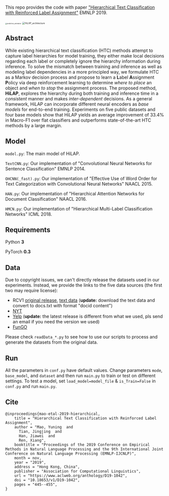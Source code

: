 This repo provides the code with paper ["Hierarchical Text Classification with Reinforced Label Assignment"](https://arxiv.org/abs/1908.10419) EMNLP 2019.

<img src="fig/prediction_animation.gif" alt="prediction_animation" style="zoom: 33%;" />

<img src="fig/HiLAP_architecture.jpg" alt="HiLAP_architecture" style="zoom:50%;" />

## Abstract

While existing hierarchical text classification (HTC) methods attempt to capture label hierarchies for model training, they either make local decisions regarding each label or completely ignore the hierarchy information during inference. To solve the mismatch between training and inference as well as modeling label dependencies in a more principled way, we formulate HTC as a Markov decision process and propose to learn a **L**abel **A**ssignment **P**olicy via deep reinforcement learning to determine *where to place* an object and *when to stop* the assignment process. The proposed method, **HiLAP**, explores the hierarchy during both training and inference time in a *consistent* manner and makes *inter-dependent* decisions. As a general framework, HiLAP can incorporate different neural encoders as *base models* for end-to-end training. Experiments on five public datasets and four base models show that HiLAP yields an average improvement of 33.4% in Macro-F1 over flat classifiers and outperforms state-of-the-art HTC methods by a large margin.

## Model

`model.py`: The main model of HiLAP.

`TextCNN.py`: Our implementation of "Convolutional Neural Networks for Sentence Classification" EMNLP 2014.

`OHCNN(_fast).py`: Our implementation of "Effective Use of Word Order for Text Categorization with Convolutional Neural Networks" NAACL 2015.

`HAN.py`: Our implementation of "Hierarchical Attention Networks for Document Classification" NAACL 2016.

`HMCN.py`: Our implementation of "Hierarchical Multi-Label Classification Networks" ICML 2018.

## Requirements

Python **3**

PyTorch **0.3**

## Data

Due to copyright issues, we can't directly release the datasets used in our experiments.
Instead, we provide the links to the five data sources (the first two may require license):

- RCV1 [original release](http://www.ai.mit.edu/projects/jmlr/papers/volume5/lewis04a/lyrl2004_rcv1v2_README.htm), [text data](https://trec.nist.gov/data/reuters/reuters.html) (**update:** download the text data and convert to docs.txt with format "docid content")
- [NYT](https://catalog.ldc.upenn.edu/LDC2008T19)
- [Yelp](https://www.yelp.com/dataset/challenge) (**update:** the latest release is different from what we used, pls send an email if you need the version we used)
- [FunGO](https://dtai.cs.kuleuven.be/clus/hmcdatasets/)

Please check `readData_*.py` to see how to use our scripts to process and generate the datasets from the original data.

## Run
All the parameters in `conf.py` have default values. Change parameters `mode`, `base_model`, and `dataset` and then run `main.py` to train or test on different settings. To test a model, set `load_model=model_file` & `is_Train=False` in `conf.py` and run `main.py`.

## Cite

```
@inproceedings{mao-etal-2019-hierarchical,
    title = "Hierarchical Text Classification with Reinforced Label Assignment",
    author = "Mao, Yuning  and
      Tian, Jingjing  and
      Han, Jiawei  and
      Ren, Xiang",
    booktitle = "Proceedings of the 2019 Conference on Empirical Methods in Natural Language Processing and the 9th International Joint Conference on Natural Language Processing (EMNLP-IJCNLP)",
    month = nov,
    year = "2019",
    address = "Hong Kong, China",
    publisher = "Association for Computational Linguistics",
    url = "https://www.aclweb.org/anthology/D19-1042",
    doi = "10.18653/v1/D19-1042",
    pages = "445--455",
}
```

